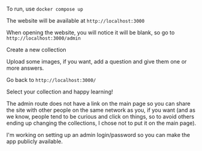 To run, use `docker compose up`

The website will be available at `http://localhost:3000`

When opening the website, you will notice it will be blank, so go to `http://localhost:3000/admin`

Create a new collection

Upload some images, if you want, add a question and give them one or more answers.

Go back to `http://localhost:3000/`

Select your collection and happy learning!

The admin route does not have a link on the main page so you can share the site with other people on the same network as you, if you want (and as we know, people tend to be curious and click on things, so to avoid others ending up changing the collections, I chose not to put it on the main page).

I'm working on setting up an admin login/password so you can make the app publicly available.